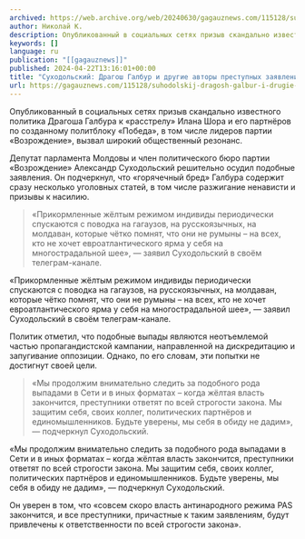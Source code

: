 ```yaml
---
archived: https://web.archive.org/web/20240630/gagauznews.com/115128/suhodolskij-dragosh-galbur-i-drugie-avtory-prestupnyh-zayavlenij-otvetyat-po-zakonu.html
author: Николай К.
description: Опубликованный в социальных сетях призыв скандально известного политика Драгоша Галбура к «расстрелу» Илана Шора и его партнёров по созданному политблоку «Победа», в том числе лидеров партии «Возрождение», вызвал широкий общественный резонанс. Депутат парламента Молдовы и член политического бюро партии «Возрождение» Александр Суходольский решительно осудил подобные заявления. Он подчеркнул, что «горячечный бред» Галбура содержит сразу несколько уголовных статей, в том числе разжигание ненависти и призывы к насилию. «Прикормленные жёлтым режимом индивиды периодически спускаются с поводка на гагаузов, на русскоязычных, на молдаван, которые чётко помнят, что они не румыны – на всех, кто не хочет евроатлантического ярма у себя на многострадальной шее», […]
keywords: []
language: ru
publication: "[[gagauznews]]"
published: 2024-04-22T13:16:01+00:00
title: "Суходольский: Драгош Галбур и другие авторы преступных заявлений ответят по закону"
url: https://gagauznews.com/115128/suhodolskij-dragosh-galbur-i-drugie-avtory-prestupnyh-zayavlenij-otvetyat-po-zakonu.html
---
```


Опубликованный в социальных сетях призыв скандально известного политика Драгоша Галбура к «расстрелу» Илана Шора и его партнёров по созданному политблоку «Победа», в том числе лидеров партии «Возрождение», вызвал широкий общественный резонанс.



Депутат парламента Молдовы и член политического бюро партии «Возрождение» Александр Суходольский решительно осудил подобные заявления. Он подчеркнул, что «горячечный бред» Галбура содержит сразу несколько уголовных статей, в том числе разжигание ненависти и призывы к насилию.

> «Прикормленные жёлтым режимом индивиды периодически спускаются с поводка на гагаузов, на русскоязычных, на молдаван, которые чётко помнят, что они не румыны – на всех, кто не хочет евроатлантического ярма у себя на многострадальной шее», — заявил Суходольский в своём телеграм-канале.

«Прикормленные жёлтым режимом индивиды периодически спускаются с поводка на гагаузов, на русскоязычных, на молдаван, которые чётко помнят, что они не румыны – на всех, кто не хочет евроатлантического ярма у себя на многострадальной шее», — заявил Суходольский в своём телеграм-канале.

Политик отметил, что подобные выпады являются неотъемлемой частью пропагандистской кампании, направленной на дискредитацию и запугивание оппозиции. Однако, по его словам, эти попытки не достигнут своей цели.

> «Мы продолжим внимательно следить за подобного рода выпадами в Сети и в иных форматах – когда жёлтая власть закончится, преступники ответят по всей строгости закона. Мы защитим себя, своих коллег, политических партнёров и единомышленников. Будьте уверены, мы себя в обиду не дадим», — подчеркнул Суходольский.

«Мы продолжим внимательно следить за подобного рода выпадами в Сети и в иных форматах – когда жёлтая власть закончится, преступники ответят по всей строгости закона. Мы защитим себя, своих коллег, политических партнёров и единомышленников. Будьте уверены, мы себя в обиду не дадим», — подчеркнул Суходольский.

Он уверен в том, что «совсем скоро власть антинародного режима PAS закончится, и все преступники, причастные к таким заявлениям, будут привлечены к ответственности по всей строгости закона».